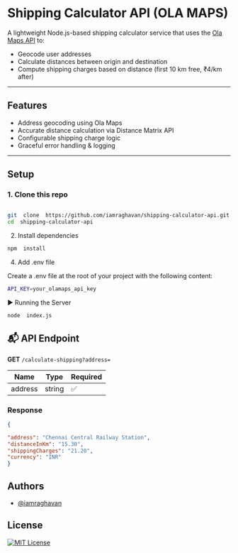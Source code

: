 
# Shipping Calculator API (OLA MAPS)

A lightweight Node.js-based shipping calculator service that uses the [Ola Maps API](https://olamaps.io/) to:
- Geocode user addresses
- Calculate distances between origin and destination
- Compute shipping charges based on distance (first 10 km free, ₹4/km after)

---

##  Features

 
- Address geocoding using Ola Maps
- Accurate distance calculation via Distance Matrix API
- Configurable shipping charge logic
- Graceful error handling & logging
---

## Setup
### 1. Clone this repo

  

```bash

git  clone  https://github.com/iamraghavan/shipping-calculator-api.git
cd  shipping-calculator-api

```

  

2. Install dependencies

```bash
npm  install
```

4. Add .env file

Create a .env file at the root of your project with the following content:

  

```bash
API_KEY=your_olamaps_api_key
```

  

▶️ Running the Server

```bash
node  index.js
```

## 📬 API Endpoint

**GET**  `/calculate-shipping?address=`

| Name | Type | Required |
|----------|--------|----------|
| address | string | ✅ |

  
### Response


```json
{

"address": "Chennai Central Railway Station",
"distanceInKm": "15.30",
"shippingCharges": "21.20",
"currency": "INR"
}
```

  
## Authors
- [@iamraghavan](https://www.github.com/iamraghavan)
  
## License


[![MIT License](https://img.shields.io/badge/License-MIT-green.svg)](https://choosealicense.com/licenses/mit/)
